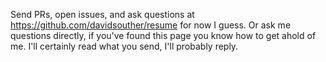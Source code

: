 Send PRs, open issues, and ask questions at https://github.com/davidsouther/resume for now I guess.
Or ask me questions directly, if you've found this page you know how to get ahold of me.
I'll certainly read what you send, I'll probably reply.
